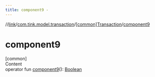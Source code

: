 ```yaml
---
title: component9 -
---
```

//[link](../../index.md)/[com.tink.model.transaction](../index.md)/[[common]Transaction](index.md)/[component9](component9.md)



# component9  
[common]  
Content  
operator fun [component9](component9.md)(): [Boolean](https://kotlinlang.org/api/latest/jvm/stdlib/kotlin/-boolean/index.html)  



